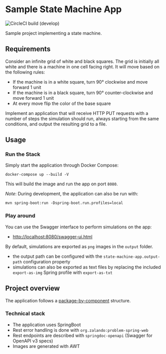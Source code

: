 # Sample State Machine App

![CircleCI build (develop)](https://img.shields.io/circleci/build/github/egoettelmann/sample-state-machine/develop?label=Develop&style=flat-square)

Sample project implementing a state machine.

## Requirements

Consider an infinite grid of white and black squares. The grid is initially all white and there is a machine in one cell facing right. It will move based on the following rules:
 - If the machine is in a white square, turn 90° clockwise and move forward 1 unit
 - If the machine is in a black square, turn 90° counter-clockwise and move forward 1 unit
 - At every move flip the color of the base square

Implement an application that will receive HTTP PUT requests with a number of steps the simulation should run, always starting from the same conditions, and output the resulting grid to a file.

## Usage

### Run the Stack

Simply start the application through Docker Compose:
```shell script
docker-compose up --build -V
```

This will build the image and run the app on port `8080`.

*Note*: During development, the application can also be run with:

```shell script
mvn spring-boot:run -Dspring-boot.run.profiles=local
```

### Play around

You can use the Swagger interface to perform simulations on the app:
 - <http://localhost:8080/swagger-ui.html>

By default, simulations are exported as `png` images in the `output` folder.
 - the output path can be configured with the `state-machine-app.output-path` configuration property
 - simulations can also be exported as text files by replacing the included `export-as-img` Spring profile with `export-as-txt`

## Project overview

The application follows a [package-by-component](http://www.codingthearchitecture.com/2015/03/08/package_by_component_and_architecturally_aligned_testing.html) structure.

### Technical stack

 - The application uses SpringBoot
 - Rest error handling is done with `org.zalando:problem-spring-web`
 - Rest endpoints are described with `springdoc-openapi` (Swagger for OpenAPI v3 specs)
 - Images are generated with AWT

